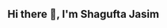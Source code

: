 ## Hi there 👋, I'm Shagufta Jasim

<!--
**Shagufta019/Shagufta019** is a ✨ _special_ ✨ repository because its `README.md` (this file) appears on your GitHub profile.

Here are some ideas to get you started:

- 🔭 I’m currently as a contributor at GSSOC
- 🌱 I’m currently learning OOP
- 👯 I’m looking to collaborate on ...
- 🤔 I’m looking for help with ...
- 💬 Ask me about ...
- 📫 How to reach me: https://www.linkedin.com/in/shagufta-jasim
- 😄 Pronouns: ...
- ⚡ Fun fact: ...
-->
